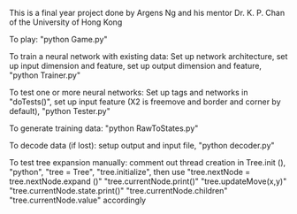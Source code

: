This is a final year project done by Argens Ng and his mentor Dr. K. P. Chan of the University of Hong Kong

To play:	"python Game.py"

To train a neural network with existing data:	Set up network architecture, set up input dimension and feature, set up output dimension and feature, "python Trainer.py"

To test one or more neural networks:	Set up tags and networks in "doTests()", set up input feature (X2 is freemove and border and corner by default), "python Tester.py"

To generate training data:	"python RawToStates.py"

To decode data (if lost): setup output and input file, "python decoder.py"

To test tree expansion manually: comment out thread creation in Tree.init (), "python", "tree = Tree", "tree.initialize", then use "tree.nextNode = tree.nextNode.expand ()"
"tree.currentNode.print()"
"tree.updateMove(x,y)"
"tree.currentNode.state.print()"
"tree.currentNode.children"
"tree.currentNode.value"
accordingly